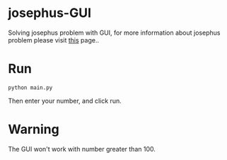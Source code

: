 # josephus-GUI
Solving josephus problem with GUI, for more information about josephus problem please visit <a href="https://en.wikipedia.org/wiki/Josephus_problem" target="_blank">this</a> page..

# Run 
``` 
python main.py
```
Then enter your number, and click run.

# Warning
The GUI won't work with number greater than 100.
